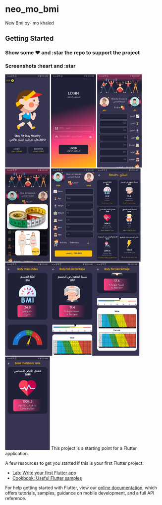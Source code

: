 # neo_mo_bmi

New Bmi by- mo khaled
## Getting Started
### Show some :heart: and :star the repo to support the project

### Screenshots :heart and :star 

<img src="Screenshot_20210730_160047_com.neomo.neo_mo_bmi.jpg" height="300em" /> <img src="Screenshot_20210730_160054_com.neomo.neo_mo_bmi.jpg" height="300em" /> <img src="Screenshot_20210730_160104_com.neomo.neo_mo_bmi.jpg" height="300em" /><img src="Screenshot_20210730_160115_com.neomo.neo_mo_bmi.jpg" height="300em" />
<img src="Screenshot_20210730_160119_com.neomo.neo_mo_bmi.jpg" height="300em" /><img src="Screenshot_20210730_160148_com.neomo.neo_mo_bmi.jpg" height="300em" /><img src="Screenshot_20210730_160152_com.neomo.neo_mo_bmi.jpg" height="300em" /><img src="Screenshot_20210730_160201_com.neomo.neo_mo_bmi.jpg" height="300em" /><img src="Screenshot_20210730_160206_com.neomo.neo_mo_bmi.jpg" height="300em" /><img src="Screenshot_20210730_160216_com.neomo.neo_mo_bmi.jpg" height="300em" />
This project is a starting point for a Flutter application.

A few resources to get you started if this is your first Flutter project:

- [Lab: Write your first Flutter app](https://flutter.dev/docs/get-started/codelab)
- [Cookbook: Useful Flutter samples](https://flutter.dev/docs/cookbook)

For help getting started with Flutter, view our
[online documentation](https://flutter.dev/docs), which offers tutorials,
samples, guidance on mobile development, and a full API reference.


